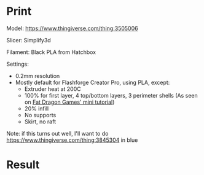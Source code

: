 # Print

Model: https://www.thingiverse.com/thing:3505006

Slicer: Simplify3d

Filament: Black PLA from Hatchbox

Settings:
- 0.2mm resolution
- Mostly default for Flashforge Creator Pro, using PLA, except:
    - Extruder heat at 200C
    - 100% for first layer, 4 top/bottom layers, 3 perimeter shells (As seen on [Fat Dragon Games' mini tutorial](https://www.youtube.com/watch?time_continue=716&v=AqEWl51s9Rw&feature=emb_logo))
    - 20% infill
    - No supports
    - Skirt, no raft

Note: if this turns out well, I'll want to do https://www.thingiverse.com/thing:3845304 in blue

# Result

